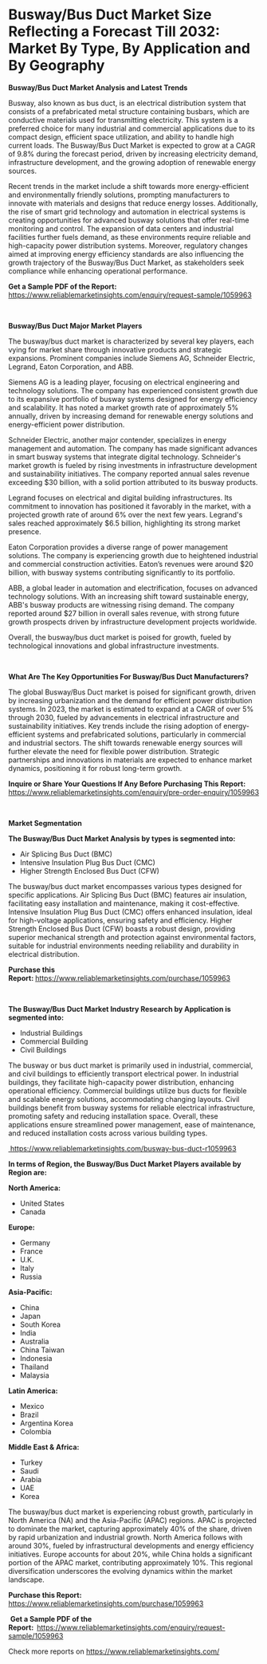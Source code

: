 <p><h1>Busway/Bus Duct Market Size Reflecting a Forecast Till 2032: Market By Type, By Application and By Geography</h1></p><p><strong>Busway/Bus Duct Market Analysis and Latest Trends</strong></p>
<p><p>Busway, also known as bus duct, is an electrical distribution system that consists of a prefabricated metal structure containing busbars, which are conductive materials used for transmitting electricity. This system is a preferred choice for many industrial and commercial applications due to its compact design, efficient space utilization, and ability to handle high current loads. The Busway/Bus Duct Market is expected to grow at a CAGR of 9.8% during the forecast period, driven by increasing electricity demand, infrastructure development, and the growing adoption of renewable energy sources.</p><p>Recent trends in the market include a shift towards more energy-efficient and environmentally friendly solutions, prompting manufacturers to innovate with materials and designs that reduce energy losses. Additionally, the rise of smart grid technology and automation in electrical systems is creating opportunities for advanced busway solutions that offer real-time monitoring and control. The expansion of data centers and industrial facilities further fuels demand, as these environments require reliable and high-capacity power distribution systems. Moreover, regulatory changes aimed at improving energy efficiency standards are also influencing the growth trajectory of the Busway/Bus Duct Market, as stakeholders seek compliance while enhancing operational performance.</p></p>
<p><strong>Get a Sample PDF of the Report:&nbsp;</strong> <a href="https://www.reliablemarketinsights.com/enquiry/request-sample/1059963?utm_campaign=2204&utm_medium=2&utm_source=Github&utm_content=ia&utm_term=22032025&utm_id=buswaybus-duct">https://www.reliablemarketinsights.com/enquiry/request-sample/1059963</a></p>
<p>&nbsp;</p>
<p><strong>Busway/Bus Duct Major Market Players</strong></p>
<p><p>The busway/bus duct market is characterized by several key players, each vying for market share through innovative products and strategic expansions. Prominent companies include Siemens AG, Schneider Electric, Legrand, Eaton Corporation, and ABB.</p><p>Siemens AG is a leading player, focusing on electrical engineering and technology solutions. The company has experienced consistent growth due to its expansive portfolio of busway systems designed for energy efficiency and scalability. It has noted a market growth rate of approximately 5% annually, driven by increasing demand for renewable energy solutions and energy-efficient power distribution.</p><p>Schneider Electric, another major contender, specializes in energy management and automation. The company has made significant advances in smart busway systems that integrate digital technology. Schneider's market growth is fueled by rising investments in infrastructure development and sustainability initiatives. The company reported annual sales revenue exceeding $30 billion, with a solid portion attributed to its busway products.</p><p>Legrand focuses on electrical and digital building infrastructures. Its commitment to innovation has positioned it favorably in the market, with a projected growth rate of around 6% over the next few years. Legrand's sales reached approximately $6.5 billion, highlighting its strong market presence.</p><p>Eaton Corporation provides a diverse range of power management solutions. The company is experiencing growth due to heightened industrial and commercial construction activities. Eaton’s revenues were around $20 billion, with busway systems contributing significantly to its portfolio.</p><p>ABB, a global leader in automation and electrification, focuses on advanced technology solutions. With an increasing shift toward sustainable energy, ABB's busway products are witnessing rising demand. The company reported around $27 billion in overall sales revenue, with strong future growth prospects driven by infrastructure development projects worldwide. </p><p>Overall, the busway/bus duct market is poised for growth, fueled by technological innovations and global infrastructure investments.</p></p>
<p>&nbsp;</p>
<p><strong>What Are The Key Opportunities For Busway/Bus Duct Manufacturers?</strong></p>
<p><p>The global Busway/Bus Duct market is poised for significant growth, driven by increasing urbanization and the demand for efficient power distribution systems. In 2023, the market is estimated to expand at a CAGR of over 5% through 2030, fueled by advancements in electrical infrastructure and sustainability initiatives. Key trends include the rising adoption of energy-efficient systems and prefabricated solutions, particularly in commercial and industrial sectors. The shift towards renewable energy sources will further elevate the need for flexible power distribution. Strategic partnerships and innovations in materials are expected to enhance market dynamics, positioning it for robust long-term growth.</p></p>
<p><strong>Inquire or Share Your Questions If Any Before Purchasing This Report:</strong> <a href="https://www.reliablemarketinsights.com/enquiry/pre-order-enquiry/1059963?utm_campaign=2204&utm_medium=2&utm_source=Github&utm_content=ia&utm_term=22032025&utm_id=buswaybus-duct">https://www.reliablemarketinsights.com/enquiry/pre-order-enquiry/1059963</a></p>
<p>&nbsp;</p>
<p><strong>Market Segmentation</strong></p>
<p><strong>The Busway/Bus Duct Market Analysis by types is segmented into:</strong></p>
<p><ul><li>Air Splicing Bus Duct (BMC)</li><li>Intensive Insulation Plug Bus Duct (CMC)</li><li>Higher Strength Enclosed Bus Duct (CFW)</li></ul></p>
<p><p>The busway/bus duct market encompasses various types designed for specific applications. Air Splicing Bus Duct (BMC) features air insulation, facilitating easy installation and maintenance, making it cost-effective. Intensive Insulation Plug Bus Duct (CMC) offers enhanced insulation, ideal for high-voltage applications, ensuring safety and efficiency. Higher Strength Enclosed Bus Duct (CFW) boasts a robust design, providing superior mechanical strength and protection against environmental factors, suitable for industrial environments needing reliability and durability in electrical distribution.</p></p>
<p><strong>Purchase this Report:&nbsp;</strong><a href="https://www.reliablemarketinsights.com/purchase/1059963?utm_campaign=2204&utm_medium=2&utm_source=Github&utm_content=ia&utm_term=22032025&utm_id=buswaybus-duct">https://www.reliablemarketinsights.com/purchase/1059963</a></p>
<p>&nbsp;</p>
<p><strong>The Busway/Bus Duct Market Industry Research by Application is segmented into:</strong></p>
<p><ul><li>Industrial Buildings</li><li>Commercial Building</li><li>Civil Buildings</li></ul></p>
<p><p>The busway or bus duct market is primarily used in industrial, commercial, and civil buildings to efficiently transport electrical power. In industrial buildings, they facilitate high-capacity power distribution, enhancing operational efficiency. Commercial buildings utilize bus ducts for flexible and scalable energy solutions, accommodating changing layouts. Civil buildings benefit from busway systems for reliable electrical infrastructure, promoting safety and reducing installation space. Overall, these applications ensure streamlined power management, ease of maintenance, and reduced installation costs across various building types.</p></p>
<p><a href="https://www.reliablemarketinsights.com/busway-bus-duct-r1059963?utm_campaign=2204&utm_medium=2&utm_source=Github&utm_content=ia&utm_term=22032025&utm_id=buswaybus-duct">&nbsp;https://www.reliablemarketinsights.com/busway-bus-duct-r1059963</a></p>
<p><strong>In terms of Region, the Busway/Bus Duct Market Players available by Region are:</strong></p>
<p>
    <p> <strong> North America: </strong>
        <ul>
            <li>United States</li>
            <li>Canada</li>
        </ul>
        </p> 
    <p> <strong> Europe: </strong>
        <ul>
            <li>Germany</li>
            <li>France</li>
            <li>U.K.</li>
            <li>Italy</li>
            <li>Russia</li>
        </ul>
        </p> 
    <p> <strong> Asia-Pacific: </strong>
        <ul>
            <li>China</li>
            <li>Japan</li>
            <li>South Korea</li>
            <li>India</li>
            <li>Australia</li>
            <li>China Taiwan</li>
            <li>Indonesia</li>
            <li>Thailand</li>
            <li>Malaysia</li>
        </ul>
        </p> 
    <p> <strong> Latin America: </strong>
        <ul>
            <li>Mexico</li>
            <li>Brazil</li>
            <li>Argentina Korea</li>
            <li>Colombia</li>
        </ul>
        </p> 
    <p> <strong> Middle East & Africa: </strong>
        <ul>
            <li>Turkey</li>
            <li>Saudi</li>
            <li>Arabia</li>
            <li>UAE</li>
            <li>Korea</li>
        </ul>
    </p>
    </p>
<p><p>The busway/bus duct market is experiencing robust growth, particularly in North America (NA) and the Asia-Pacific (APAC) regions. APAC is projected to dominate the market, capturing approximately 40% of the share, driven by rapid urbanization and industrial growth. North America follows with around 30%, fueled by infrastructural developments and energy efficiency initiatives. Europe accounts for about 20%, while China holds a significant portion of the APAC market, contributing approximately 10%. This regional diversification underscores the evolving dynamics within the market landscape.</p></p>
<p><strong>Purchase this Report: </strong><a href="https://www.reliablemarketinsights.com/purchase/1059963?utm_campaign=2204&utm_medium=2&utm_source=Github&utm_content=ia&utm_term=22032025&utm_id=buswaybus-duct">https://www.reliablemarketinsights.com/purchase/1059963</a></p>
<p>&nbsp;<strong>Get a Sample PDF of the Report:&nbsp;&nbsp;</strong><a href="https://www.reliablemarketinsights.com/enquiry/request-sample/1059963?utm_campaign=2204&utm_medium=2&utm_source=Github&utm_content=ia&utm_term=22032025&utm_id=buswaybus-duct">https://www.reliablemarketinsights.com/enquiry/request-sample/1059963</a></p>
<p><strong></strong></p>
<p>Check more reports on <a href="https://www.reliablemarketinsights.com/?utm_campaign=2204&utm_medium=2&utm_source=Github&utm_content=ia&utm_term=22032025&utm_id=buswaybus-duct">https://www.reliablemarketinsights.com/</a></p>